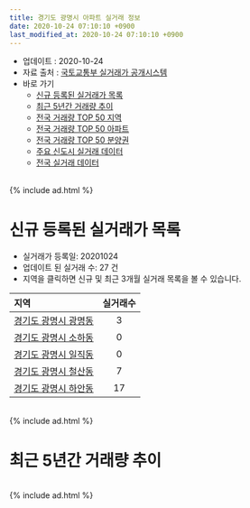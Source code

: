 ```yaml
---
title: 경기도 광명시 아파트 실거래 정보
date: 2020-10-24 07:10:10 +0900
last_modified_at: 2020-10-24 07:10:10 +0900
---
```


* 업데이트 : 2020-10-24
* 자료 출처 : [국토교통부 실거래가 공개시스템](http://rt.molit.go.kr)
* 바로 가기
    * [신규 등록된 실거래가 목록](#신규-등록된-실거래가-목록)
    * [최근 5년간 거래량 추이](#최근-5년간-거래량-추이)
    * [전국 거래량 TOP 50 지역](https://inasie.github.io/apt-trade-info/최근-3개월-전국에서-가장-거래가-많이-발생한-지역)
    * [전국 거래량 TOP 50 아파트](https://inasie.github.io/apt-trade-info/최근-3개월-전국에서-가장-거래가-많이-발생한-아파트)
    * [전국 거래량 TOP 50 분양권](https://inasie.github.io/apt-trade-info/최근-3개월-전국에서-가장-거래가-많이-발생한-분양권)
    * [주요 신도시 실거래 데이터](https://inasie.github.io/apt-trade-info/주요-신도시)
    * [전국 실거래 데이터](https://inasie.github.io/apt-trade-info/전국)

<br>
{% include ad.html %}
<br>

# 신규 등록된 실거래가 목록
* 실거래가 등록일: 20201024
* 업데이트 된 실거래 수: 27 건
* 지역을 클릭하면 신규 및 최근 3개월 실거래 목록을 볼 수 있습니다.


|지역|실거래수|
|:---|:---:|
|[경기도 광명시 광명동](https://inasie.github.io/apt-trade-info/경기도-광명시-광명동)|3|
|[경기도 광명시 소하동](https://inasie.github.io/apt-trade-info/경기도-광명시-소하동)|0|
|[경기도 광명시 일직동](https://inasie.github.io/apt-trade-info/경기도-광명시-일직동)|0|
|[경기도 광명시 철산동](https://inasie.github.io/apt-trade-info/경기도-광명시-철산동)|7|
|[경기도 광명시 하안동](https://inasie.github.io/apt-trade-info/경기도-광명시-하안동)|17|


<br>
{% include ad.html %}
<br>

# 최근 5년간 거래량 추이


<div style="width:100%;">
    <canvas id="deal_progress" height="200"></canvas>
</div>

<script>
new Chart(document.getElementById("deal_progress"), {
    type: 'line',
    data: {
        labels: ['201510','201511','201512','201601','201602','201603','201604','201605','201606','201607','201608','201609','201610','201611','201612','201701','201702','201703','201704','201705','201706','201707','201708','201709','201710','201711','201712','201801','201802','201803','201804','201805','201806','201807','201808','201809','201810','201811','201812','201901','201902','201903','201904','201905','201906','201907','201908','201909','201910','201911','201912','202001','202002','202003','202004','202005','202006','202007','202008','202009','202010'],
        datasets: [{
            label: '매매',
            pointRadius: 1,
            data: [427, 267, 171, 209, 227, 373, 382, 417, 636, 647, 519, 498, 573, 245, 156, 160, 232, 307, 344, 585, 600, 577, 281, 415, 300, 338, 312, 507, 452, 524, 286, 320, 383, 828, 760, 172, 65, 56, 50, 73, 78, 115, 130, 242, 348, 384, 251, 296, 435, 566, 546, 327, 625, 299, 208, 369, 1164, 649, 221, 200, 64],
            borderColor: "rgba(255, 201, 14, 1)",
            backgroundColor: "rgba(255, 201, 14, 0.5)",
            fill: false,
            lineTension: 0
        },{
            label: '전월세',
            pointRadius: 1,
            data: [522, 446, 510, 549, 584, 619, 586, 448, 451, 481, 464, 471, 540, 393, 478, 576, 562, 485, 457, 494, 431, 418, 508, 519, 448, 438, 406, 515, 525, 770, 607, 475, 418, 445, 509, 442, 405, 347, 411, 668, 480, 515, 433, 369, 465, 434, 562, 489, 523, 400, 462, 509, 700, 606, 583, 531, 622, 555, 362, 230, 153],
            borderColor: "rgba(0, 141, 185, 1)",
            backgroundColor: "rgba(0, 141, 185, 0.5)",
            fill: false,
            lineTension: 0
        }
        ]
    },
    options: {
        responsive: true,
        title: {
            display: false
        },
        tooltips: {
            mode: 'index',
            intersect: false
        },
        hover: {
            mode: 'nearest',
            intersect: true
        },
        scales: {
            xAxes: [{
                display: true,
                scaleLabel: {
                    display: true,
                    labelString: '년/월'
                }
            }],
            yAxes: [{
                display: true,
                ticks: {
                    suggestedMin: 0,
                },
                scaleLabel: {
                    display: true,
                    labelString: '실거래 수'
                }
            }]
        }
    }
});

</script>


<br>
{% include ad.html %}
<br>

